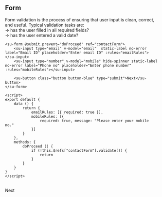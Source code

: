 ## Form


Form validation is the process of ensuring that user input is clean, correct, and useful.
Typical validation tasks are: <br>
-> has the user filled in all required fields?<br>
-> has the user entered a valid date?<br>


```vue
<su-form @submit.prevent="doProceed" ref="contactForm">
    <su-input type="email" v-model="email"  static-label no-error label="Email ID" placeholder="Enter email ID" :rules="emailRules"></su-input>
    <su-input type="number" v-model="mobile" hide-spinner static-label no-error label="Phone no" placeholder="Enter phone number" :rules="mobileRules"></su-input>

    <su-button class="button button-blue" type="submit">Next</su-button>
</su-form>

<script>
export default {
    data () {
        return {
            emailRules: [{ required: true }],
            mobileRules: [{
                required: true, message: "Please enter your mobile no."
            }]
        }
    },
    methods: {
        doProceed () {
            if (!this.$refs["contactForm"].validate()) {
                return
            }
        }
    }
}
</script>
```

<br>
<su-form @submit.prevent="doProceed" ref="contactForm">
    <div>
        <su-input type="email" v-model="email"  static-label no-error label="Email ID" placeholder="Enter email ID" :rules="emailRules"></su-input>
        <su-input type="number" v-model="mobile" hide-spinner static-label no-error label="Phone no" placeholder="Enter phone number" :rules="mobileRules"></su-input>
    </div>
    <su-button class="button button-blue" type="submit">Next</su-button>
</su-form>

<script>
import Vue from 'vue'
export default {
    data () {
        return {
            email: '',
            mobile: '',
            emailRules: [
                { required: true }
            ],
            mobileRules: [
                { required: true, message: "Please enter your mobile no." }
            ]
        }
    },
    methods: {
        doProceed () {
            if (!this.$refs["contactForm"].validate()) {
                return
            }
        }
    }
}
</script>